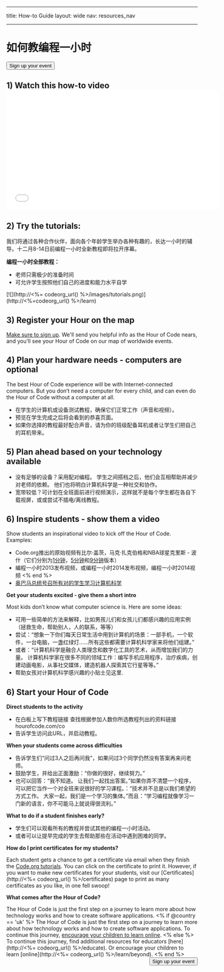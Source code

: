 * * *

title: How-to Guide layout: wide nav: resources_nav

* * *

<div class="row">
  <h1 class="col-sm-6">
    如何教编程一小时
  </h1>
  
  <div class="col-sm-6 button-container centered">
    <a href="<%= hoc_uri('/#join') %>"><button class="signup-button">Sign up your event</button></a>
  </div>
</div>

## 1) Watch this how-to video <iframe width="560" height="315" src="//www.youtube.com/embed/tQeSke4hIds" frameborder="0" allowfullscreen></iframe>
## 2) Try the tutorials:

我们将通过各种合作伙伴，面向各个年龄学生举办各种有趣的，长达一小时的辅导。十二月8-14日前编程一小时全新教程即将拉开序幕。

**编程一小时全部教程：**

  * 老师只需极少的准备时间
  * 可允许学生按照他们自己的进度和能力水平自学

[![](http://<%= codeorg_url() %>/images/tutorials.png)](http://<%=codeorg_url() %>/learn)

## 3) Register your Hour on the map

[Make sure to sign up](<%= hoc_uri('/') %>). We'll send you helpful info as the Hour of Code nears, and you'll see your Hour of Code on our map of worldwide events.

## 4) Plan your hardware needs - computers are optional

The best Hour of Code experience will be with Internet-connected computers. But you don’t need a computer for every child, and can even do the Hour of Code without a computer at all.

  * 在学生的计算机或设备测试教程，确保它们正常工作（声音和视频）。
  * 预览在学生完成之后将会看到的恭喜页面。 
  * 如果你选择的教程最好配合声音，请为你的班级配备耳机或者让学生们把自己的耳机带来。

## 5) Plan ahead based on your technology available

  * 没有足够的设备？采用配对编程。 学生之间搭档之后，他们会互相帮助并减少对老师的依赖。 他们也将明白计算机科学是一种社交和协作。
  * 宽带较低？可计划在全班面前进行视频演示，这样就不是每个学生都在各自下载视屏，或或尝试不插电/离线教程。

## 6) Inspire students - show them a video

Show students an inspirational video to kick off the Hour of Code. Examples:

  * Code.org推出的原始视频有比尔·盖茨，马克·扎克伯格和NBA球星克里斯 - 波什（它们分别为[1分钟](https://www.youtube.com/watch?v=qYZF6oIZtfc)，[5分钟](https://www.youtube.com/watch?v=nKIu9yen5nc)和[9分钟](https://www.youtube.com/watch?v=dU1xS07N-FA)版本）
  * 编程一小时2013发布视频，或编程一小时2014发布视频，编程一小时2014视频 <% end %>
  * [奥巴马总统号召所有对的学生学习计算机科学](https://www.youtube.com/watch?v=6XvmhE1J9PY)

**Get your students excited - give them a short intro**

Most kids don’t know what computer science is. Here are some ideas:

  * 可用一些简单的方法来解释，比如男孩儿们和女孩儿们都感兴趣的应用实例（拯救生命，帮助别人，人的联系，等等）
  * 尝试：“想象一下你们每天日常生活中用到计算机的场景：一部手机，一个软件，一台电脑，一盏红绿灯……所有这些都需要计算机科学家来将他们组建。”
  * 或者：“计算机科学是融合人类理念和数字化工具的艺术，从而增加我们的力量。 计算机科学家在很多不同的领域工作：编写手机应用程序，治疗疾病，创建动画电影，从事社交媒体，建造机器人探索其它行星等等。”
  * 帮助女孩对计算机科学感兴趣的小贴士见这里. 

## 6) Start your Hour of Code

**Direct students to the activity**

  * 在白板上写下教程链接 查找根据参加人数你所选教程列出的资料链接 hourofcode.com/co
  * 告诉学生访问此URL，并启动教程。

**When your students come across difficulties**

  * 告诉学生们“问过3人之后再问我”，如果问过3个同学仍然没有答案再来问老师。
  * 鼓励学生，并给出正面激励：“你做的很好，继续努力。”
  * 也可以回答：“我不知道。 让我们一起找出答案。”如果你弄不清楚一个程序，可以把它当作一个对全班来说很好的学习课程。：“技术并不总是以我们希望的方式工作。 大家一起，我们是一个学习的集体。”而且：“学习编程就像学习一门新的语言，你不可能马上就说得很流利。”

**What to do if a student finishes early?**

  * 学生们可以观看所有的教程并尝试其他的编程一小时活动。
  * 或者可以让提早完成的学生去帮助那些在活动中遇到困难的同学。

**How do I print certificates for my students?**

Each student gets a chance to get a certificate via email when they finish the [Code.org tutorials](http://studio.code.org). You can click on the certificate to print it. However, if you want to make new certificates for your students, visit our [Certificates](http://<%= codeorg_url() %>/certificates) page to print as many certificates as you like, in one fell swoop!

**What comes after the Hour of Code?**

The Hour of Code is just the first step on a journey to learn more about how technology works and how to create software applications. <% if @country == 'uk' %> The Hour of Code is just the first step on a journey to learn more about how technology works and how to create software applications. To continue this journey, [encourage your children to learn online](http://uk.code.org/learn/beyond). <% else %> To continue this journey, find additional resources for educators [here](http://<%= codeorg_url() %>/educate). Or encourage your children to learn [online](http://<%= codeorg_url() %>/learn/beyond). <% end %> <a style="display: block" href="<%= hoc_uri('/#join') %>"><button style="float: right;">Sign up your event</button></a>